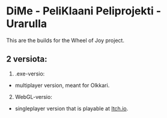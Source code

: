 # DiMe - PeliKlaani Peliprojekti - Urarulla

This are the builds for the Wheel of Joy project.

## 2 versiota:
1. .exe-versio:
- multiplayer version, meant for Olkkari.

2. WebGL-versio:
- singleplayer version that is playable at [Itch.io]("https://dimepaja.itch.io/urarulla").
